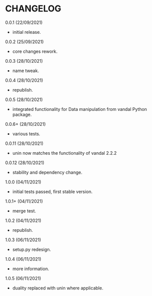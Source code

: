 CHANGELOG
==========

0.0.1 (22/09/2021)
- initial release.

0.0.2 (25/09/2021)
- core changes rework.

0.0.3 (28/10/2021)
- name tweak.

0.0.4 (28/10/2021)
- republish.

0.0.5 (28/10/2021)
- integrated functionality for Data manipulation from vandal Python package.

0.0.6+ (28/10/2021)
- various tests.

0.0.11 (28/10/2021)
- unin now matches the functionality of vandal 2.2.2

0.0.12 (28/10/2021)
- stability and dependency change.

1.0.0 (04/11/2021)
- initial tests passed, first stable version.

1.0.1+ (04/11/2021)
- merge test.

1.0.2 (04/11/2021)
- republish.

1.0.3 (06/11/2021)
- setup.py redesign.

1.0.4 (06/11/2021)
- more information.

1.0.5 (06/11/2021)
- duality replaced with unin where applicable.